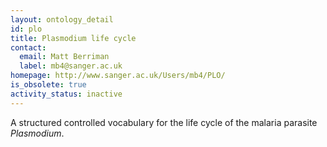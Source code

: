 ```yaml
---
layout: ontology_detail
id: plo
title: Plasmodium life cycle
contact:
  email: Matt Berriman
  label: mb4@sanger.ac.uk
homepage: http://www.sanger.ac.uk/Users/mb4/PLO/
is_obsolete: true
activity_status: inactive
---
```


A structured controlled vocabulary for the life cycle of the malaria parasite <i>Plasmodium</i>.
